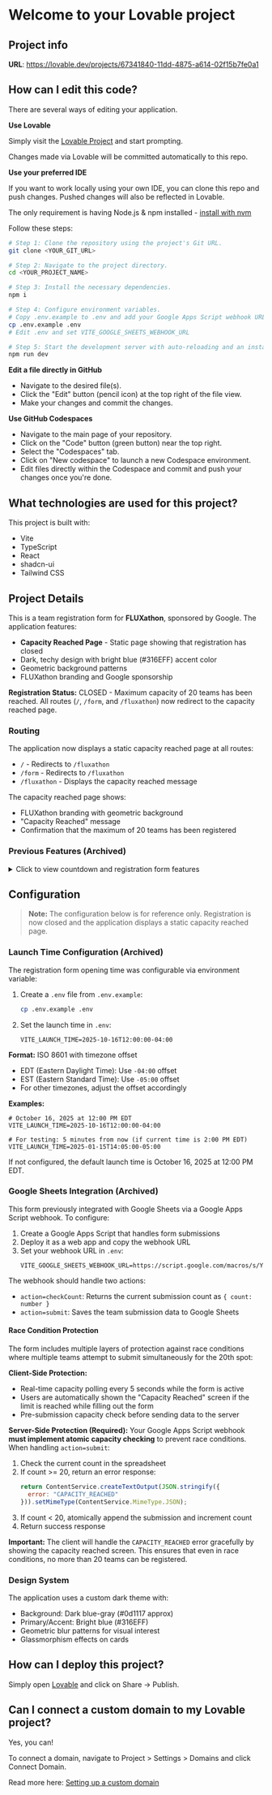 # Welcome to your Lovable project

## Project info

**URL**: https://lovable.dev/projects/67341840-11dd-4875-a614-02f15b7fe0a1

## How can I edit this code?

There are several ways of editing your application.

**Use Lovable**

Simply visit the [Lovable Project](https://lovable.dev/projects/67341840-11dd-4875-a614-02f15b7fe0a1) and start prompting.

Changes made via Lovable will be committed automatically to this repo.

**Use your preferred IDE**

If you want to work locally using your own IDE, you can clone this repo and push changes. Pushed changes will also be reflected in Lovable.

The only requirement is having Node.js & npm installed - [install with nvm](https://github.com/nvm-sh/nvm#installing-and-updating)

Follow these steps:

```sh
# Step 1: Clone the repository using the project's Git URL.
git clone <YOUR_GIT_URL>

# Step 2: Navigate to the project directory.
cd <YOUR_PROJECT_NAME>

# Step 3: Install the necessary dependencies.
npm i

# Step 4: Configure environment variables.
# Copy .env.example to .env and add your Google Apps Script webhook URL
cp .env.example .env
# Edit .env and set VITE_GOOGLE_SHEETS_WEBHOOK_URL

# Step 5: Start the development server with auto-reloading and an instant preview.
npm run dev
```

**Edit a file directly in GitHub**

- Navigate to the desired file(s).
- Click the "Edit" button (pencil icon) at the top right of the file view.
- Make your changes and commit the changes.

**Use GitHub Codespaces**

- Navigate to the main page of your repository.
- Click on the "Code" button (green button) near the top right.
- Select the "Codespaces" tab.
- Click on "New codespace" to launch a new Codespace environment.
- Edit files directly within the Codespace and commit and push your changes once you're done.

## What technologies are used for this project?

This project is built with:

- Vite
- TypeScript
- React
- shadcn-ui
- Tailwind CSS

## Project Details

This is a team registration form for **FLUXathon**, sponsored by Google. The application features:

- **Capacity Reached Page** - Static page showing that registration has closed
- Dark, techy design with bright blue (#316EFF) accent color
- Geometric background patterns
- FLUXathon branding and Google sponsorship

**Registration Status:** CLOSED - Maximum capacity of 20 teams has been reached. All routes (`/`, `/form`, and `/fluxathon`) now redirect to the capacity reached page.

### Routing

The application now displays a static capacity reached page at all routes:

- `/` - Redirects to `/fluxathon`
- `/form` - Redirects to `/fluxathon`
- `/fluxathon` - Displays the capacity reached message

The capacity reached page shows:
- FLUXathon branding with geometric background
- "Capacity Reached" message
- Confirmation that the maximum of 20 teams has been registered

### Previous Features (Archived)

<details>
<summary>Click to view countdown and registration form features</summary>

#### Countdown Feature

The application previously displayed a countdown timer page at the root URL (`/`) that counted down to the configured launch time. The countdown page included:

- Real-time countdown timer in DD:HH:MM:SS format
- Silkscreen pixelated font for retro dot-matrix display aesthetic
- Event schedule cards showing the three-day FLUXathon schedule
- Automatic redirect to registration form (`/form`) when countdown reached zero

#### Launch Time Protection

The registration form at `/form` was protected and showed an error message if accessed before the configured launch time. Users attempting to access the form early would see a "Registration Not Open" message and be automatically redirected back to the countdown page after 3 seconds.

#### Registration Form

The form included:
- Team name input
- Three team member fields (first name, last name, email)
- Email validation for @student.scad.edu addresses
- Real-time capacity tracking (max 20 teams)
- Submission count from Google Sheets
- Race condition protection

</details>

## Configuration

> **Note:** The configuration below is for reference only. Registration is now closed and the application displays a static capacity reached page.

### Launch Time Configuration (Archived)

The registration form opening time was configurable via environment variable:

1. Create a `.env` file from `.env.example`:
   ```bash
   cp .env.example .env
   ```

2. Set the launch time in `.env`:
   ```
   VITE_LAUNCH_TIME=2025-10-16T12:00:00-04:00
   ```

**Format:** ISO 8601 with timezone offset
- EDT (Eastern Daylight Time): Use `-04:00` offset
- EST (Eastern Standard Time): Use `-05:00` offset
- For other timezones, adjust the offset accordingly

**Examples:**
```
# October 16, 2025 at 12:00 PM EDT
VITE_LAUNCH_TIME=2025-10-16T12:00:00-04:00

# For testing: 5 minutes from now (if current time is 2:00 PM EDT)
VITE_LAUNCH_TIME=2025-01-15T14:05:00-05:00
```

If not configured, the default launch time is October 16, 2025 at 12:00 PM EDT.

### Google Sheets Integration (Archived)

This form previously integrated with Google Sheets via a Google Apps Script webhook. To configure:

1. Create a Google Apps Script that handles form submissions
2. Deploy it as a web app and copy the webhook URL
3. Set your webhook URL in `.env`:
   ```
   VITE_GOOGLE_SHEETS_WEBHOOK_URL=https://script.google.com/macros/s/YOUR_SCRIPT_ID/exec
   ```

The webhook should handle two actions:
- `action=checkCount`: Returns the current submission count as `{ count: number }`
- `action=submit`: Saves the team submission data to Google Sheets

#### Race Condition Protection

The form includes multiple layers of protection against race conditions where multiple teams attempt to submit simultaneously for the 20th spot:

**Client-Side Protection:**
- Real-time capacity polling every 5 seconds while the form is active
- Users are automatically shown the "Capacity Reached" screen if the limit is reached while filling out the form
- Pre-submission capacity check before sending data to the server

**Server-Side Protection (Required):**
Your Google Apps Script webhook **must implement atomic capacity checking** to prevent race conditions. When handling `action=submit`:

1. Check the current count in the spreadsheet
2. If count >= 20, return an error response:
   ```javascript
   return ContentService.createTextOutput(JSON.stringify({
     error: "CAPACITY_REACHED"
   })).setMimeType(ContentService.MimeType.JSON);
   ```
3. If count < 20, atomically append the submission and increment count
4. Return success response

**Important:** The client will handle the `CAPACITY_REACHED` error gracefully by showing the capacity reached screen. This ensures that even in race conditions, no more than 20 teams can be registered.

### Design System

The application uses a custom dark theme with:
- Background: Dark blue-gray (#0d1117 approx)
- Primary/Accent: Bright blue (#316EFF)
- Geometric blur patterns for visual interest
- Glassmorphism effects on cards

## How can I deploy this project?

Simply open [Lovable](https://lovable.dev/projects/67341840-11dd-4875-a614-02f15b7fe0a1) and click on Share -> Publish.

## Can I connect a custom domain to my Lovable project?

Yes, you can!

To connect a domain, navigate to Project > Settings > Domains and click Connect Domain.

Read more here: [Setting up a custom domain](https://docs.lovable.dev/features/custom-domain#custom-domain)
